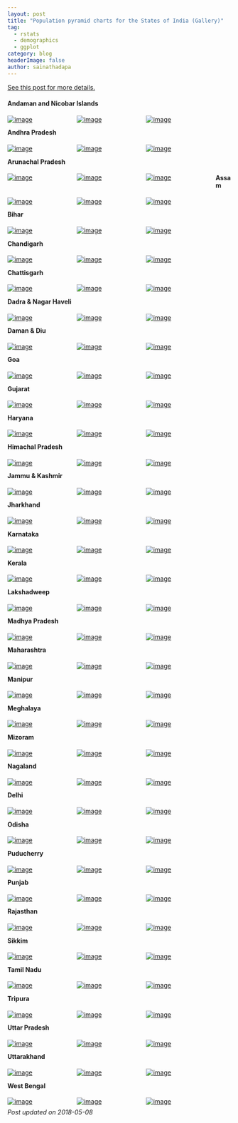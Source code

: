 ```yaml
---
layout: post
title: "Population pyramid charts for the States of India (Gallery)"
tag:
  - rstats
  - demographics
  - ggplot
category: blog
headerImage: false
author: sainathadapa
---
```


[See this post for more details.](/blog/population-pyramids/)

#### Andaman and Nicobar Islands
<a href="/images/pop/ANDAMAN & NICOBAR ISLAND-1.svg" target="_blank" style="float: left; width: 30%; margin-right: 1%; margin-bottom: 0.5em;"><img src="/images/pop/ANDAMAN & NICOBAR ISLAND-1.svg" alt="image" /></a>
<a href="/images/pop/ANDAMAN & NICOBAR ISLAND-2.svg" target="_blank" style="float: left; width: 30%; margin-right: 1%; margin-bottom: 0.5em;"><img src="/images/pop/ANDAMAN & NICOBAR ISLAND-2.svg" alt="image" /></a>
<a href="/images/pop/ANDAMAN & NICOBAR ISLAND-3.svg" target="_blank" style="float: left; width: 30%; margin-right: 1%; margin-bottom: 0.5em;"><img src="/images/pop/ANDAMAN & NICOBAR ISLAND-3.svg" alt="image" /></a>
<p style="clear: both;" />

#### Andhra Pradesh
<a href="/images/pop/ANDHRA PRADESH-1.svg" target="_blank" style="float: left; width: 30%; margin-right: 1%; margin-bottom: 0.5em;"><img src="/images/pop/ANDHRA PRADESH-1.svg" alt="image" /></a>
<a href="/images/pop/ANDHRA PRADESH-2.svg" target="_blank" style="float: left; width: 30%; margin-right: 1%; margin-bottom: 0.5em;"><img src="/images/pop/ANDHRA PRADESH-2.svg" alt="image" /></a>
<a href="/images/pop/ANDHRA PRADESH-3.svg" target="_blank" style="float: left; width: 30%; margin-right: 1%; margin-bottom: 0.5em;"><img src="/images/pop/ANDHRA PRADESH-3.svg" alt="image" /></a>
<p style="clear: both;" />

#### Arunachal Pradesh
<a href="/images/pop/ARUNACHAL PRADESH-1.svg" target="_blank" style="float: left; width: 30%; margin-right: 1%; margin-bottom: 0.5em;"><img src="/images/pop/ARUNACHAL PRADESH-1.svg" alt="image" /></a>
<a href="/images/pop/ARUNACHAL PRADESH-2.svg" target="_blank" style="float: left; width: 30%; margin-right: 1%; margin-bottom: 0.5em;"><img src="/images/pop/ARUNACHAL PRADESH-2.svg" alt="image" /></a>
<a href="/images/pop/ARUNACHAL PRADESH-3.svg" target="_blank" style="float: left; width: 30%; margin-right: 1%; margin-bottom: 0.5em;"><img src="/images/pop/ARUNACHAL PRADESH-3.svg" alt="image" /></a>

#### Assam
<a href="/images/pop/ASSAM-1.svg" target="_blank" style="float: left; width: 30%; margin-right: 1%; margin-bottom: 0.5em;"><img src="/images/pop/ASSAM-1.svg" alt="image" /></a>
<a href="/images/pop/ASSAM-2.svg" target="_blank" style="float: left; width: 30%; margin-right: 1%; margin-bottom: 0.5em;"><img src="/images/pop/ASSAM-2.svg" alt="image" /></a>
<a href="/images/pop/ASSAM-3.svg" target="_blank" style="float: left; width: 30%; margin-right: 1%; margin-bottom: 0.5em;"><img src="/images/pop/ASSAM-3.svg" alt="image" /></a>
<p style="clear: both;" />

#### Bihar
<a href="/images/pop/BIHAR-1.svg" target="_blank" style="float: left; width: 30%; margin-right: 1%; margin-bottom: 0.5em;"><img src="/images/pop/BIHAR-1.svg" alt="image" /></a>
<a href="/images/pop/BIHAR-2.svg" target="_blank" style="float: left; width: 30%; margin-right: 1%; margin-bottom: 0.5em;"><img src="/images/pop/BIHAR-2.svg" alt="image" /></a>
<a href="/images/pop/BIHAR-3.svg" target="_blank" style="float: left; width: 30%; margin-right: 1%; margin-bottom: 0.5em;"><img src="/images/pop/BIHAR-3.svg" alt="image" /></a>
<p style="clear: both;" />

#### Chandigarh
<a href="/images/pop/CHANDIGARH-1.svg" target="_blank" style="float: left; width: 30%; margin-right: 1%; margin-bottom: 0.5em;"><img src="/images/pop/CHANDIGARH-1.svg" alt="image" /></a>
<a href="/images/pop/CHANDIGARH-2.svg" target="_blank" style="float: left; width: 30%; margin-right: 1%; margin-bottom: 0.5em;"><img src="/images/pop/CHANDIGARH-2.svg" alt="image" /></a>
<a href="/images/pop/CHANDIGARH-3.svg" target="_blank" style="float: left; width: 30%; margin-right: 1%; margin-bottom: 0.5em;"><img src="/images/pop/CHANDIGARH-3.svg" alt="image" /></a>
<p style="clear: both;" />

#### Chattisgarh
<a href="/images/pop/CHHATTISGARH-1.svg" target="_blank" style="float: left; width: 30%; margin-right: 1%; margin-bottom: 0.5em;"><img src="/images/pop/CHHATTISGARH-1.svg" alt="image" /></a>
<a href="/images/pop/CHHATTISGARH-2.svg" target="_blank" style="float: left; width: 30%; margin-right: 1%; margin-bottom: 0.5em;"><img src="/images/pop/CHHATTISGARH-2.svg" alt="image" /></a>
<a href="/images/pop/CHHATTISGARH-3.svg" target="_blank" style="float: left; width: 30%; margin-right: 1%; margin-bottom: 0.5em;"><img src="/images/pop/CHHATTISGARH-3.svg" alt="image" /></a>
<p style="clear: both;" />

#### Dadra & Nagar Haveli
<a href="/images/pop/DADRA & NAGAR HAVELI-1.svg" target="_blank" style="float: left; width: 30%; margin-right: 1%; margin-bottom: 0.5em;"><img src="/images/pop/DADRA & NAGAR HAVELI-1.svg" alt="image" /></a>
<a href="/images/pop/DADRA & NAGAR HAVELI-2.svg" target="_blank" style="float: left; width: 30%; margin-right: 1%; margin-bottom: 0.5em;"><img src="/images/pop/DADRA & NAGAR HAVELI-2.svg" alt="image" /></a>
<a href="/images/pop/DADRA & NAGAR HAVELI-3.svg" target="_blank" style="float: left; width: 30%; margin-right: 1%; margin-bottom: 0.5em;"><img src="/images/pop/DADRA & NAGAR HAVELI-3.svg" alt="image" /></a>
<p style="clear: both;" />

#### Daman & Diu
<a href="/images/pop/DAMAN & DIU-1.svg" target="_blank" style="float: left; width: 30%; margin-right: 1%; margin-bottom: 0.5em;"><img src="/images/pop/DAMAN & DIU-1.svg" alt="image" /></a>
<a href="/images/pop/DAMAN & DIU-2.svg" target="_blank" style="float: left; width: 30%; margin-right: 1%; margin-bottom: 0.5em;"><img src="/images/pop/DAMAN & DIU-2.svg" alt="image" /></a>
<a href="/images/pop/DAMAN & DIU-3.svg" target="_blank" style="float: left; width: 30%; margin-right: 1%; margin-bottom: 0.5em;"><img src="/images/pop/DAMAN & DIU-3.svg" alt="image" /></a>
<p style="clear: both;" />

#### Goa
<a href="/images/pop/GOA-1.svg" target="_blank" style="float: left; width: 30%; margin-right: 1%; margin-bottom: 0.5em;"><img src="/images/pop/GOA-1.svg" alt="image" /></a>
<a href="/images/pop/GOA-2.svg" target="_blank" style="float: left; width: 30%; margin-right: 1%; margin-bottom: 0.5em;"><img src="/images/pop/GOA-2.svg" alt="image" /></a>
<a href="/images/pop/GOA-3.svg" target="_blank" style="float: left; width: 30%; margin-right: 1%; margin-bottom: 0.5em;"><img src="/images/pop/GOA-3.svg" alt="image" /></a>
<p style="clear: both;" />

#### Gujarat
<a href="/images/pop/GUJARAT-1.svg" target="_blank" style="float: left; width: 30%; margin-right: 1%; margin-bottom: 0.5em;"><img src="/images/pop/GUJARAT-1.svg" alt="image" /></a>
<a href="/images/pop/GUJARAT-2.svg" target="_blank" style="float: left; width: 30%; margin-right: 1%; margin-bottom: 0.5em;"><img src="/images/pop/GUJARAT-2.svg" alt="image" /></a>
<a href="/images/pop/GUJARAT-3.svg" target="_blank" style="float: left; width: 30%; margin-right: 1%; margin-bottom: 0.5em;"><img src="/images/pop/GUJARAT-3.svg" alt="image" /></a>
<p style="clear: both;" />

#### Haryana
<a href="/images/pop/HARYANA-1.svg" target="_blank" style="float: left; width: 30%; margin-right: 1%; margin-bottom: 0.5em;"><img src="/images/pop/HARYANA-1.svg" alt="image" /></a>
<a href="/images/pop/HARYANA-2.svg" target="_blank" style="float: left; width: 30%; margin-right: 1%; margin-bottom: 0.5em;"><img src="/images/pop/HARYANA-2.svg" alt="image" /></a>
<a href="/images/pop/HARYANA-3.svg" target="_blank" style="float: left; width: 30%; margin-right: 1%; margin-bottom: 0.5em;"><img src="/images/pop/HARYANA-3.svg" alt="image" /></a>
<p style="clear: both;" />

#### Himachal Pradesh
<a href="/images/pop/HIMACHAL PRADESH-1.svg" target="_blank" style="float: left; width: 30%; margin-right: 1%; margin-bottom: 0.5em;"><img src="/images/pop/HIMACHAL PRADESH-1.svg" alt="image" /></a>
<a href="/images/pop/HIMACHAL PRADESH-2.svg" target="_blank" style="float: left; width: 30%; margin-right: 1%; margin-bottom: 0.5em;"><img src="/images/pop/HIMACHAL PRADESH-2.svg" alt="image" /></a>
<a href="/images/pop/HIMACHAL PRADESH-3.svg" target="_blank" style="float: left; width: 30%; margin-right: 1%; margin-bottom: 0.5em;"><img src="/images/pop/HIMACHAL PRADESH-3.svg" alt="image" /></a>
<p style="clear: both;" />

#### Jammu & Kashmir
<a href="/images/pop/JAMMU & KASHMIR-1.svg" target="_blank" style="float: left; width: 30%; margin-right: 1%; margin-bottom: 0.5em;"><img src="/images/pop/JAMMU & KASHMIR-1.svg" alt="image" /></a>
<a href="/images/pop/JAMMU & KASHMIR-2.svg" target="_blank" style="float: left; width: 30%; margin-right: 1%; margin-bottom: 0.5em;"><img src="/images/pop/JAMMU & KASHMIR-2.svg" alt="image" /></a>
<a href="/images/pop/JAMMU & KASHMIR-3.svg" target="_blank" style="float: left; width: 30%; margin-right: 1%; margin-bottom: 0.5em;"><img src="/images/pop/JAMMU & KASHMIR-3.svg" alt="image" /></a>
<p style="clear: both;" />

#### Jharkhand
<a href="/images/pop/JHARKHAND-1.svg" target="_blank" style="float: left; width: 30%; margin-right: 1%; margin-bottom: 0.5em;"><img src="/images/pop/JHARKHAND-1.svg" alt="image" /></a>
<a href="/images/pop/JHARKHAND-2.svg" target="_blank" style="float: left; width: 30%; margin-right: 1%; margin-bottom: 0.5em;"><img src="/images/pop/JHARKHAND-2.svg" alt="image" /></a>
<a href="/images/pop/JHARKHAND-3.svg" target="_blank" style="float: left; width: 30%; margin-right: 1%; margin-bottom: 0.5em;"><img src="/images/pop/JHARKHAND-3.svg" alt="image" /></a>
<p style="clear: both;" />

#### Karnataka
<a href="/images/pop/KARNATAKA-1.svg" target="_blank" style="float: left; width: 30%; margin-right: 1%; margin-bottom: 0.5em;"><img src="/images/pop/KARNATAKA-1.svg" alt="image" /></a>
<a href="/images/pop/KARNATAKA-2.svg" target="_blank" style="float: left; width: 30%; margin-right: 1%; margin-bottom: 0.5em;"><img src="/images/pop/KARNATAKA-2.svg" alt="image" /></a>
<a href="/images/pop/KARNATAKA-3.svg" target="_blank" style="float: left; width: 30%; margin-right: 1%; margin-bottom: 0.5em;"><img src="/images/pop/KARNATAKA-3.svg" alt="image" /></a>
<p style="clear: both;" />

#### Kerala
<a href="/images/pop/KERALA-1.svg" target="_blank" style="float: left; width: 30%; margin-right: 1%; margin-bottom: 0.5em;"><img src="/images/pop/KERALA-1.svg" alt="image" /></a>
<a href="/images/pop/KERALA-2.svg" target="_blank" style="float: left; width: 30%; margin-right: 1%; margin-bottom: 0.5em;"><img src="/images/pop/KERALA-2.svg" alt="image" /></a>
<a href="/images/pop/KERALA-3.svg" target="_blank" style="float: left; width: 30%; margin-right: 1%; margin-bottom: 0.5em;"><img src="/images/pop/KERALA-3.svg" alt="image" /></a>
<p style="clear: both;" />

#### Lakshadweep
<a href="/images/pop/LAKSHADWEEP-1.svg" target="_blank" style="float: left; width: 30%; margin-right: 1%; margin-bottom: 0.5em;"><img src="/images/pop/LAKSHADWEEP-1.svg" alt="image" /></a>
<a href="/images/pop/LAKSHADWEEP-2.svg" target="_blank" style="float: left; width: 30%; margin-right: 1%; margin-bottom: 0.5em;"><img src="/images/pop/LAKSHADWEEP-2.svg" alt="image" /></a>
<a href="/images/pop/LAKSHADWEEP-3.svg" target="_blank" style="float: left; width: 30%; margin-right: 1%; margin-bottom: 0.5em;"><img src="/images/pop/LAKSHADWEEP-3.svg" alt="image" /></a>
<p style="clear: both;" />

#### Madhya Pradesh
<a href="/images/pop/MADHYA PRADESH-1.svg" target="_blank" style="float: left; width: 30%; margin-right: 1%; margin-bottom: 0.5em;"><img src="/images/pop/MADHYA PRADESH-1.svg" alt="image" /></a>
<a href="/images/pop/MADHYA PRADESH-2.svg" target="_blank" style="float: left; width: 30%; margin-right: 1%; margin-bottom: 0.5em;"><img src="/images/pop/MADHYA PRADESH-2.svg" alt="image" /></a>
<a href="/images/pop/MADHYA PRADESH-3.svg" target="_blank" style="float: left; width: 30%; margin-right: 1%; margin-bottom: 0.5em;"><img src="/images/pop/MADHYA PRADESH-3.svg" alt="image" /></a>
<p style="clear: both;" />

#### Maharashtra
<a href="/images/pop/MAHARASHTRA-1.svg" target="_blank" style="float: left; width: 30%; margin-right: 1%; margin-bottom: 0.5em;"><img src="/images/pop/MAHARASHTRA-1.svg" alt="image" /></a>
<a href="/images/pop/MAHARASHTRA-2.svg" target="_blank" style="float: left; width: 30%; margin-right: 1%; margin-bottom: 0.5em;"><img src="/images/pop/MAHARASHTRA-2.svg" alt="image" /></a>
<a href="/images/pop/MAHARASHTRA-3.svg" target="_blank" style="float: left; width: 30%; margin-right: 1%; margin-bottom: 0.5em;"><img src="/images/pop/MAHARASHTRA-3.svg" alt="image" /></a>
<p style="clear: both;" />

#### Manipur
<a href="/images/pop/MANIPUR-1.svg" target="_blank" style="float: left; width: 30%; margin-right: 1%; margin-bottom: 0.5em;"><img src="/images/pop/MANIPUR-1.svg" alt="image" /></a>
<a href="/images/pop/MANIPUR-2.svg" target="_blank" style="float: left; width: 30%; margin-right: 1%; margin-bottom: 0.5em;"><img src="/images/pop/MANIPUR-2.svg" alt="image" /></a>
<a href="/images/pop/MANIPUR-3.svg" target="_blank" style="float: left; width: 30%; margin-right: 1%; margin-bottom: 0.5em;"><img src="/images/pop/MANIPUR-3.svg" alt="image" /></a>
<p style="clear: both;" />

#### Meghalaya
<a href="/images/pop/MEGHALAYA-1.svg" target="_blank" style="float: left; width: 30%; margin-right: 1%; margin-bottom: 0.5em;"><img src="/images/pop/MEGHALAYA-1.svg" alt="image" /></a>
<a href="/images/pop/MEGHALAYA-2.svg" target="_blank" style="float: left; width: 30%; margin-right: 1%; margin-bottom: 0.5em;"><img src="/images/pop/MEGHALAYA-2.svg" alt="image" /></a>
<a href="/images/pop/MEGHALAYA-3.svg" target="_blank" style="float: left; width: 30%; margin-right: 1%; margin-bottom: 0.5em;"><img src="/images/pop/MEGHALAYA-3.svg" alt="image" /></a>
<p style="clear: both;" />

#### Mizoram
<a href="/images/pop/MIZORAM-1.svg" target="_blank" style="float: left; width: 30%; margin-right: 1%; margin-bottom: 0.5em;"><img src="/images/pop/MIZORAM-1.svg" alt="image" /></a>
<a href="/images/pop/MIZORAM-2.svg" target="_blank" style="float: left; width: 30%; margin-right: 1%; margin-bottom: 0.5em;"><img src="/images/pop/MIZORAM-2.svg" alt="image" /></a>
<a href="/images/pop/MIZORAM-3.svg" target="_blank" style="float: left; width: 30%; margin-right: 1%; margin-bottom: 0.5em;"><img src="/images/pop/MIZORAM-3.svg" alt="image" /></a>
<p style="clear: both;" />

#### Nagaland
<a href="/images/pop/NAGALAND-1.svg" target="_blank" style="float: left; width: 30%; margin-right: 1%; margin-bottom: 0.5em;"><img src="/images/pop/NAGALAND-1.svg" alt="image" /></a>
<a href="/images/pop/NAGALAND-2.svg" target="_blank" style="float: left; width: 30%; margin-right: 1%; margin-bottom: 0.5em;"><img src="/images/pop/NAGALAND-2.svg" alt="image" /></a>
<a href="/images/pop/NAGALAND-3.svg" target="_blank" style="float: left; width: 30%; margin-right: 1%; margin-bottom: 0.5em;"><img src="/images/pop/NAGALAND-3.svg" alt="image" /></a>
<p style="clear: both;" />

#### Delhi
<a href="/images/pop/NCT OF DELHI-1.svg" target="_blank" style="float: left; width: 30%; margin-right: 1%; margin-bottom: 0.5em;"><img src="/images/pop/NCT OF DELHI-1.svg" alt="image" /></a>
<a href="/images/pop/NCT OF DELHI-2.svg" target="_blank" style="float: left; width: 30%; margin-right: 1%; margin-bottom: 0.5em;"><img src="/images/pop/NCT OF DELHI-2.svg" alt="image" /></a>
<a href="/images/pop/NCT OF DELHI-3.svg" target="_blank" style="float: left; width: 30%; margin-right: 1%; margin-bottom: 0.5em;"><img src="/images/pop/NCT OF DELHI-3.svg" alt="image" /></a>
<p style="clear: both;" />

#### Odisha
<a href="/images/pop/ODISHA-1.svg" target="_blank" style="float: left; width: 30%; margin-right: 1%; margin-bottom: 0.5em;"><img src="/images/pop/ODISHA-1.svg" alt="image" /></a>
<a href="/images/pop/ODISHA-2.svg" target="_blank" style="float: left; width: 30%; margin-right: 1%; margin-bottom: 0.5em;"><img src="/images/pop/ODISHA-2.svg" alt="image" /></a>
<a href="/images/pop/ODISHA-3.svg" target="_blank" style="float: left; width: 30%; margin-right: 1%; margin-bottom: 0.5em;"><img src="/images/pop/ODISHA-3.svg" alt="image" /></a>
<p style="clear: both;" />

#### Puducherry
<a href="/images/pop/PUDUCHERRY-1.svg" target="_blank" style="float: left; width: 30%; margin-right: 1%; margin-bottom: 0.5em;"><img src="/images/pop/PUDUCHERRY-1.svg" alt="image" /></a>
<a href="/images/pop/PUDUCHERRY-2.svg" target="_blank" style="float: left; width: 30%; margin-right: 1%; margin-bottom: 0.5em;"><img src="/images/pop/PUDUCHERRY-2.svg" alt="image" /></a>
<a href="/images/pop/PUDUCHERRY-3.svg" target="_blank" style="float: left; width: 30%; margin-right: 1%; margin-bottom: 0.5em;"><img src="/images/pop/PUDUCHERRY-3.svg" alt="image" /></a>
<p style="clear: both;" />

#### Punjab
<a href="/images/pop/PUNJAB-1.svg" target="_blank" style="float: left; width: 30%; margin-right: 1%; margin-bottom: 0.5em;"><img src="/images/pop/PUNJAB-1.svg" alt="image" /></a>
<a href="/images/pop/PUNJAB-2.svg" target="_blank" style="float: left; width: 30%; margin-right: 1%; margin-bottom: 0.5em;"><img src="/images/pop/PUNJAB-2.svg" alt="image" /></a>
<a href="/images/pop/PUNJAB-3.svg" target="_blank" style="float: left; width: 30%; margin-right: 1%; margin-bottom: 0.5em;"><img src="/images/pop/PUNJAB-3.svg" alt="image" /></a>
<p style="clear: both;" />

#### Rajasthan
<a href="/images/pop/RAJASTHAN-1.svg" target="_blank" style="float: left; width: 30%; margin-right: 1%; margin-bottom: 0.5em;"><img src="/images/pop/RAJASTHAN-1.svg" alt="image" /></a>
<a href="/images/pop/RAJASTHAN-2.svg" target="_blank" style="float: left; width: 30%; margin-right: 1%; margin-bottom: 0.5em;"><img src="/images/pop/RAJASTHAN-2.svg" alt="image" /></a>
<a href="/images/pop/RAJASTHAN-3.svg" target="_blank" style="float: left; width: 30%; margin-right: 1%; margin-bottom: 0.5em;"><img src="/images/pop/RAJASTHAN-3.svg" alt="image" /></a>
<p style="clear: both;" />

#### Sikkim
<a href="/images/pop/SIKKIM-1.svg" target="_blank" style="float: left; width: 30%; margin-right: 1%; margin-bottom: 0.5em;"><img src="/images/pop/SIKKIM-1.svg" alt="image" /></a>
<a href="/images/pop/SIKKIM-2.svg" target="_blank" style="float: left; width: 30%; margin-right: 1%; margin-bottom: 0.5em;"><img src="/images/pop/SIKKIM-2.svg" alt="image" /></a>
<a href="/images/pop/SIKKIM-3.svg" target="_blank" style="float: left; width: 30%; margin-right: 1%; margin-bottom: 0.5em;"><img src="/images/pop/SIKKIM-3.svg" alt="image" /></a>
<p style="clear: both;" />

#### Tamil Nadu
<a href="/images/pop/TAMIL NADU-1.svg" target="_blank" style="float: left; width: 30%; margin-right: 1%; margin-bottom: 0.5em;"><img src="/images/pop/TAMIL NADU-1.svg" alt="image" /></a>
<a href="/images/pop/TAMIL NADU-2.svg" target="_blank" style="float: left; width: 30%; margin-right: 1%; margin-bottom: 0.5em;"><img src="/images/pop/TAMIL NADU-2.svg" alt="image" /></a>
<a href="/images/pop/TAMIL NADU-3.svg" target="_blank" style="float: left; width: 30%; margin-right: 1%; margin-bottom: 0.5em;"><img src="/images/pop/TAMIL NADU-3.svg" alt="image" /></a>
<p style="clear: both;" />

#### Tripura
<a href="/images/pop/TRIPURA-1.svg" target="_blank" style="float: left; width: 30%; margin-right: 1%; margin-bottom: 0.5em;"><img src="/images/pop/TRIPURA-1.svg" alt="image" /></a>
<a href="/images/pop/TRIPURA-2.svg" target="_blank" style="float: left; width: 30%; margin-right: 1%; margin-bottom: 0.5em;"><img src="/images/pop/TRIPURA-2.svg" alt="image" /></a>
<a href="/images/pop/TRIPURA-3.svg" target="_blank" style="float: left; width: 30%; margin-right: 1%; margin-bottom: 0.5em;"><img src="/images/pop/TRIPURA-3.svg" alt="image" /></a>
<p style="clear: both;" />

#### Uttar Pradesh
<a href="/images/pop/UTTAR PRADESH-1.svg" target="_blank" style="float: left; width: 30%; margin-right: 1%; margin-bottom: 0.5em;"><img src="/images/pop/UTTAR PRADESH-1.svg" alt="image" /></a>
<a href="/images/pop/UTTAR PRADESH-2.svg" target="_blank" style="float: left; width: 30%; margin-right: 1%; margin-bottom: 0.5em;"><img src="/images/pop/UTTAR PRADESH-2.svg" alt="image" /></a>
<a href="/images/pop/UTTAR PRADESH-3.svg" target="_blank" style="float: left; width: 30%; margin-right: 1%; margin-bottom: 0.5em;"><img src="/images/pop/UTTAR PRADESH-3.svg" alt="image" /></a>
<p style="clear: both;" />

#### Uttarakhand
<a href="/images/pop/UTTARAKHAND-1.svg" target="_blank" style="float: left; width: 30%; margin-right: 1%; margin-bottom: 0.5em;"><img src="/images/pop/UTTARAKHAND-1.svg" alt="image" /></a>
<a href="/images/pop/UTTARAKHAND-2.svg" target="_blank" style="float: left; width: 30%; margin-right: 1%; margin-bottom: 0.5em;"><img src="/images/pop/UTTARAKHAND-2.svg" alt="image" /></a>
<a href="/images/pop/UTTARAKHAND-3.svg" target="_blank" style="float: left; width: 30%; margin-right: 1%; margin-bottom: 0.5em;"><img src="/images/pop/UTTARAKHAND-3.svg" alt="image" /></a>
<p style="clear: both;" />

#### West Bengal
<a href="/images/pop/WEST BENGAL-1.svg" target="_blank" style="float: left; width: 30%; margin-right: 1%; margin-bottom: 0.5em;"><img src="/images/pop/WEST BENGAL-1.svg" alt="image" /></a>
<a href="/images/pop/WEST BENGAL-2.svg" target="_blank" style="float: left; width: 30%; margin-right: 1%; margin-bottom: 0.5em;"><img src="/images/pop/WEST BENGAL-2.svg" alt="image" /></a>
<a href="/images/pop/WEST BENGAL-3.svg" target="_blank" style="float: left; width: 30%; margin-right: 1%; margin-bottom: 0.5em;"><img src="/images/pop/WEST BENGAL-3.svg" alt="image" /></a>
<p style="clear: both;" />

*Post updated on 2018-05-08*
